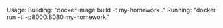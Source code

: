 Usage:
Building:
"docker image build -t my-homework ."
Running:
"docker run -ti -p8000:8080 my-homework."
